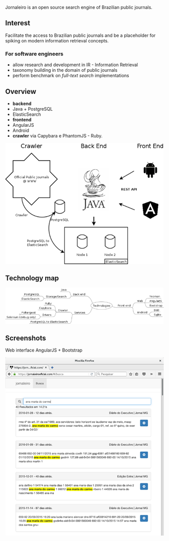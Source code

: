 Jornaleiro is an open source search engine of Brazilian public journals.

## Interest

Facilitate the access to Brazilian public journals and be a placeholder
for spiking on modern information retrieval concepts.

### For software engineers
  - allow research and development in IR - Information Retrieval
  - taxonomy building in the domain of public journals
  - perform benchmark on *full-text search* implementations


## Overview


 - **backend**
  - Java + PostgreSQL
  - ElasticSearch
 - **frontend**
  - AngularJS
  - Android
 - **crawler** via Capybara e PhantomJS - Ruby.

![Alt text](https://raw.githubusercontent.com/andrepontesmelo/jornaleiro/docs/docs/system_overview.png "System overview")

## Technology map

![Alt text](https://raw.githubusercontent.com/andrepontesmelo/jornaleiro/docs/docs/technology-map.png "Technology map")

## Screenshots

Web interface AngularJS + Bootstrap

![Alt text](https://raw.githubusercontent.com/andrepontesmelo/jornaleiro/screenshots/screenshots/angularjs.png "Interface AngularJS")
